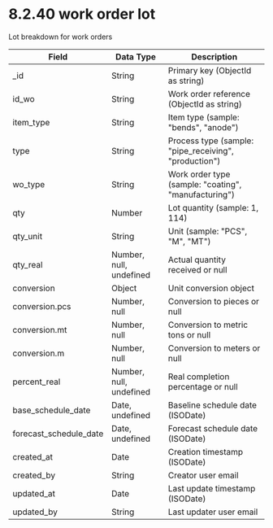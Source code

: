 # 8.2.40 work order lot

Lot breakdown for work orders

| Field | Data Type | Description |
|-------|-----------|-------------|
| _id | String | Primary key (ObjectId as string) |
| id_wo | String | Work order reference (ObjectId as string) |
| item_type | String | Item type (sample: "bends", "anode") |
| type | String | Process type (sample: "pipe_receiving", "production") |
| wo_type | String | Work order type (sample: "coating", "manufacturing") |
| qty | Number | Lot quantity (sample: 1, 114) |
| qty_unit | String | Unit (sample: "PCS", "M", "MT") |
| qty_real | Number, null, undefined | Actual quantity received or null |
| conversion | Object | Unit conversion object |
| conversion.pcs | Number, null | Conversion to pieces or null |
| conversion.mt | Number, null | Conversion to metric tons or null |
| conversion.m | Number, null | Conversion to meters or null |
| percent_real | Number, null, undefined | Real completion percentage or null |
| base_schedule_date | Date, undefined | Baseline schedule date (ISODate) |
| forecast_schedule_date | Date, undefined | Forecast schedule date (ISODate) |
| created_at | Date | Creation timestamp (ISODate) |
| created_by | String | Creator user email |
| updated_at | Date | Last update timestamp (ISODate) |
| updated_by | String | Last updater user email |
